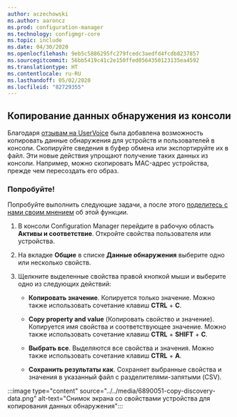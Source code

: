 ```yaml
---
author: aczechowski
ms.author: aaroncz
ms.prod: configuration-manager
ms.technology: configmgr-core
ms.topic: include
ms.date: 04/30/2020
ms.openlocfilehash: 9eb5c5886295fc279fcedc3aedfd4fcdb8237857
ms.sourcegitcommit: 56bb5419c41c2e150ffed0564350123135ea4592
ms.translationtype: HT
ms.contentlocale: ru-RU
ms.lasthandoff: 05/02/2020
ms.locfileid: "82729355"
---
```

## <a name="copy-discovery-data-from-the-console"></a><a name="bkmk_copydisco"></a> Копирование данных обнаружения из консоли

<!--6890051-->

Благодаря [отзывам на UserVoice](https://configurationmanager.uservoice.com/forums/300492/suggestions/16866169) была добавлена возможность копировать данные обнаружения для устройств и пользователей в консоли. Скопируйте сведения в буфер обмена или экспортируйте их в файл. Эти новые действия упрощают получение таких данных из консоли. Например, можно скопировать MAC-адрес устройства, прежде чем пересоздать его образ.

### <a name="try-it-out"></a>Попробуйте!

Попробуйте выполнить следующие задачи, а после этого [поделитесь с нами своим мнением](../../technical-preview-2003.md#bkmk_feedback) об этой функции.

1. В консоли Configuration Manager перейдите в рабочую область **Активы и соответствие**. Откройте свойства пользователя или устройства.

1. На вкладке **Общие** в списке **Данные обнаружения** выберите одно или несколько свойств.

1. Щелкните выделенные свойства правой кнопкой мыши и выберите одно из следующих действий:

    - **Копировать значение**. Копируется только значение. Можно также использовать сочетание клавиш **CTRL** + **C**.

    - **Copy property and value** (Копировать свойство и значение). Копируется имя свойства и соответствующее значение. Можно также использовать сочетание клавиш **CTRL** + **SHIFT** + **C**.

    - **Выбрать все**. Выделяются все свойства и значения. Можно также использовать сочетание клавиш **CTRL** + **A**.

    - **Сохранить результаты как**. Сохраняет выбранные свойства и значения в указанный файл с разделителями-запятыми (CSV).

:::image type="content" source="../../media/6890051-copy-discovery-data.png" alt-text="Снимок экрана со свойствами устройства для копирования данных обнаружения":::
